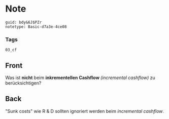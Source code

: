 # Note
```
guid: bdy&6J$PZr
notetype: Basic-d7a3e-4ce08
```

### Tags
```
03_cf
```

## Front
Was ist <b>nicht</b> beim <b>inkrementellen Cashflow </b><i>(incremental cashflow)</i> zu berücksichtigen?

## Back
"Sunk costs" wie R & D sollten ignoriert werden beim <i>incremental cashflow</i>.
